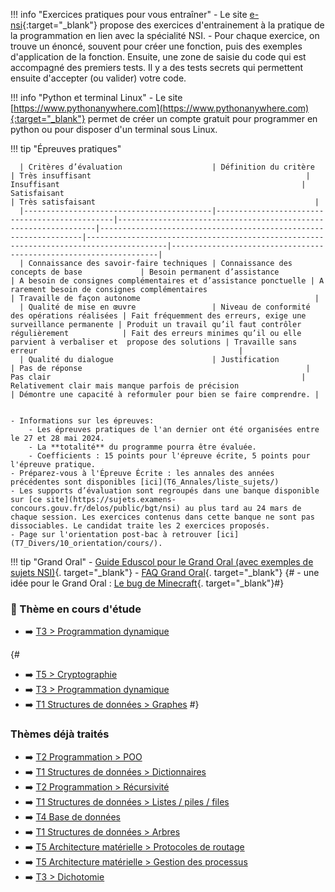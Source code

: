 !!! info "Exercices pratiques pour vous entraîner"
    - Le site [e-nsi](https://e-nsi.gitlab.io/pratique/tags/){:target="_blank"} propose des exercices d'entrainement à la pratique de la programmation en lien avec la spécialité NSI. 
    - Pour chaque exercice, on trouve un énoncé, souvent pour créer une fonction, puis des exemples d'application de la fonction. Ensuite, une zone de saisie du code qui est accompagné des premiers tests. Il y a des tests secrets qui permettent ensuite d'accepter (ou valider) votre code.

!!! info "Python et terminal Linux"
    - Le site [https://www.pythonanywhere.com](https://www.pythonanywhere.com){:target="_blank"} permet de créer un compte gratuit pour programmer en python ou pour disposer d'un terminal sous Linux.


!!! tip "Épreuves pratiques"


      | Critères d’évaluation                    | Définition du critère                         | Très insuffisant                                                | Insuffisant                                                      | Satisfaisant                                                                           | Très satisfaisant                                                 |
      |------------------------------------------|-----------------------------------------------|-----------------------------------------------------------------|------------------------------------------------------------------|----------------------------------------------------------------------------------------|-------------------------------------------------------------------|
      | Connaissance des savoir-faire techniques | Connaissance des concepts de base             | Besoin permanent d’assistance                                   | A besoin de consignes complémentaires et d’assistance ponctuelle | A rarement besoin de consignes complémentaires                                         | Travaille de façon autonome                                       |
      | Qualité de mise en œuvre                 | Niveau de conformité des opérations réalisées | Fait fréquemment des erreurs, exige une surveillance permanente | Produit un travail qu’il faut contrôler régulièrement            | Fait des erreurs minimes qu’il ou elle parvient à verbaliser et  propose des solutions | Travaille sans erreur                                             |
      | Qualité du dialogue                      | Justification                                 | Pas de réponse                                                  | Pas clair                                                        | Relativement clair mais manque parfois de précision                                    | Démontre une capacité à reformuler pour bien se faire comprendre. |
    

    - Informations sur les épreuves:
        - Les épreuves pratiques de l'an dernier ont été organisées entre le 27 et 28 mai 2024.
        - La **totalité** du programme pourra être évaluée.
        - Coefficients : 15 points pour l'épreuve écrite, 5 points pour l'épreuve pratique. 
    - Préparez-vous à l'Épreuve Écrite : les annales des années précédentes sont disponibles [ici](T6_Annales/liste_sujets/) 
    - Les supports d’évaluation sont regroupés dans une banque disponible sur [ce site](https://sujets.examens-concours.gouv.fr/delos/public/bgt/nsi) au plus tard au 24 mars de chaque session. Les exercices contenus dans cette banque ne sont pas dissociables. Le candidat traite les 2 exercices proposés.
    - Page sur l'orientation post-bac à retrouver [ici](T7_Divers/10_orientation/cours/). 
    
 
!!! tip "Grand Oral"
    - [Guide Eduscol pour le Grand Oral (avec exemples de sujets NSI)](data/GO_NSI_Eduscol.pdf){. target="_blank"}
    - [FAQ Grand Oral](data/GO_FAQ.pdf){. target="_blank"}
{#    - une idée pour le Grand Oral : [Le bug de Minecraft](https://www.youtube.com/watch?v=ei58gGM9Z8k){. target="_blank"}#}




### :high_brightness: Thème en cours d'étude 
- :arrow_right: [T3 > Programmation dynamique](T3_Algorithmique/3.2_Programmation_dynamique/cours/)

{#


- :arrow_right: [T5 > Cryptographie](T5_Architecture_materielle/5.4_Cryptographie/cours/)
- :arrow_right: [T3 > Programmation dynamique](T3_Algorithmique/3.2_Programmation_dynamique/cours/)
- :arrow_right: [T1 Structures de données > Graphes](T1_Structures_de_donnees/1.4_Graphes/cours/) 
#}


### Thèmes déjà traités
- :arrow_right: [T2 Programmation > POO](T2_Programmation/2.1_Programmation_Orientee_Objet/cours/) 
- :arrow_right: [T1 Structures de données > Dictionnaires](T1_Structures_de_donnees/1.2_Dictionnaires/cours/) 
- :arrow_right: [T2 Programmation > Récursivité](T2_Programmation/2.2_Recursivite/cours/) 
- :arrow_right: [T1 Structures de données > Listes / piles / files](T1_Structures_de_donnees/1.1_Listes_Piles_Files/cours/)
- :arrow_right: [T4 Base de données](T4_Bases_de_donnees/sommaire/)
- :arrow_right: [T1 Structures de données > Arbres](T1_Structures_de_donnees/1.3_Arbres/cours/)
- :arrow_right: [T5 Architecture matérielle > Protocoles de routage](T5_Architecture_materielle/5.3_Protocoles_de_routage/cours/)
- :arrow_right: [T5 Architecture matérielle > Gestion des processus](T5_Architecture_materielle/5.2_Gestion_des_processus/cours/) 
- :arrow_right: [T3 > Dichotomie](T3_Algorithmique/3.1_Diviser_pour_regner/cours/)
